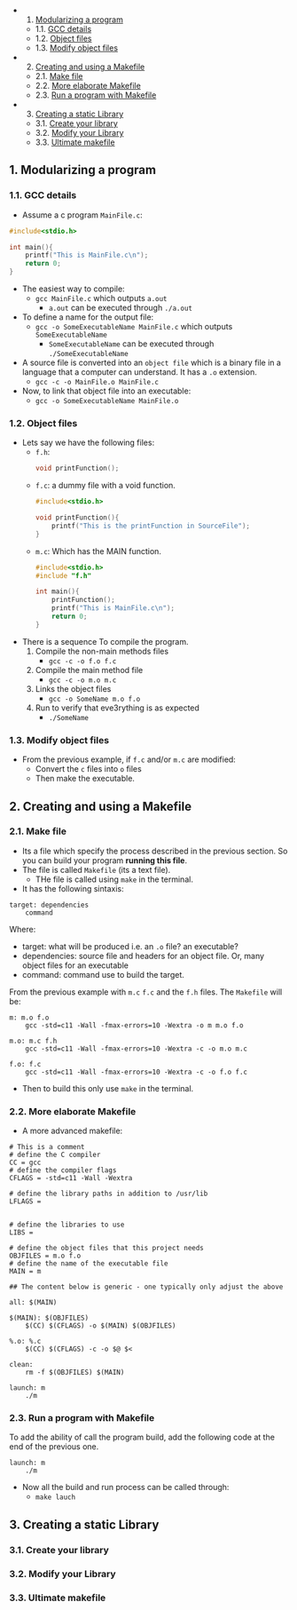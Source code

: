 <!-- vscode-markdown-toc -->
* 1. [Modularizing a program](#Modularizingaprogram)
	* 1.1. [GCC details](#GCCdetails)
	* 1.2. [Object files](#Objectfiles)
	* 1.3. [Modify object files](#Modifyobjectfiles)
* 2. [Creating and using a Makefile](#CreatingandusingaMakefile)
	* 2.1. [Make file](#Makefile)
	* 2.2. [More elaborate Makefile](#MoreelaborateMakefile)
	* 2.3. [Run a program with Makefile](#RunaprogramwithMakefile)
* 3. [Creating a static Library](#CreatingastaticLibrary)
	* 3.1. [Create your library](#Createyourlibrary)
	* 3.2. [Modify your Library](#ModifyyourLibrary)
	* 3.3. [Ultimate makefile](#Ultimatemakefile)

<!-- vscode-markdown-toc-config
	numbering=true
	autoSave=true
	/vscode-markdown-toc-config -->
<!-- /vscode-markdown-toc -->

##  1. <a name='Modularizingaprogram'></a>Modularizing a program

###  1.1. <a name='GCCdetails'></a>GCC details
- Assume a c program `MainFile.c`:

``` c
#include<stdio.h>

int main(){
	printf("This is MainFile.c\n");
	return 0;
}
```
- The easiest way to compile:
  - `gcc MainFile.c` which outputs `a.out` 
    - `a.out` can be executed through `./a.out`
- To define a name for the output file:
  - `gcc -o SomeExecutableName MainFile.c` which outputs `SomeExecutableName`
    - `SomeExecutableName` can be executed through `./SomeExecutableName`
- A source file is converted into an `object file` which is a binary file in a language that a computer can understand. It has a `.o` extension.
  - `gcc -c -o MainFile.o MainFile.c`
- Now, to link that object file into an executable:
  - `gcc -o SomeExecutableName MainFile.o`


###  1.2. <a name='Objectfiles'></a>Object files
- Lets say we have the following files:
  - `f.h`:
	``` c
	void printFunction();
	```
  - `f.c`: a dummy file with a void function.
	``` c
	#include<stdio.h>

	void printFunction(){
   		printf("This is the printFunction in SourceFile");
	}
	```
  - `m.c`: Which has the MAIN function.
	``` c
	#include<stdio.h>
	#include "f.h"

	int main(){
		printFunction();
		printf("This is MainFile.c\n");
		return 0;
	}
	``` 
- There is a sequence To compile the program.
  1. Compile the non-main methods files
     - `gcc -c -o f.o f.c`
  2. Compile the main method file
     - `gcc -c -o m.o m.c`
  3. Links the object files
     - `gcc -o SomeName m.o f.o `  
  4. Run to verify that eve3rything is as expected
     - `./SomeName`


###  1.3. <a name='Modifyobjectfiles'></a>Modify object files
- From the previous example, if `f.c` and/or `m.c` are modified:
  - Convert the `c` files into `o` files
  - Then make the executable. 

##  2. <a name='CreatingandusingaMakefile'></a>Creating and using a Makefile

###  2.1. <a name='Makefile'></a>Make file
- Its a file which specify the process described in the previous section. So you can build your program **running this file**.
- The file is called `Makefile` (its a text file).
  - THe file is called using `make` in the terminal.
- It has the following sintaxis:

```
target: dependencies
	command
```
Where:
- target: what will be produced i.e. an `.o` file? an executable?
- dependencies: source file and headers for an object file. Or, many object files for an executable
- command: command use to build the target.

From the previous example with `m.c` `f.c` and the `f.h` files. The `Makefile` will be:

``` make
m: m.o f.o 
	gcc -std=c11 -Wall -fmax-errors=10 -Wextra -o m m.o f.o 
    
m.o: m.c f.h 
	gcc -std=c11 -Wall -fmax-errors=10 -Wextra -c -o m.o m.c   
	
f.o: f.c 
	gcc -std=c11 -Wall -fmax-errors=10 -Wextra -c -o f.o f.c
```
- Then to build this only use `make` in the terminal.

###  2.2. <a name='MoreelaborateMakefile'></a>More elaborate Makefile
- A more  advanced makefile: 

``` make
# This is a comment
# define the C compiler
CC = gcc
# define the compiler flags
CFLAGS = -std=c11 -Wall -Wextra

# define the library paths in addition to /usr/lib
LFLAGS = 


# define the libraries to use
LIBS = 

# define the object files that this project needs
OBJFILES = m.o f.o
# define the name of the executable file
MAIN = m

## The content below is generic - one typically only adjust the above

all: $(MAIN)

$(MAIN): $(OBJFILES)
	$(CC) $(CFLAGS) -o $(MAIN) $(OBJFILES)

%.o: %.c
	$(CC) $(CFLAGS) -c -o $@ $<

clean:
	rm -f $(OBJFILES) $(MAIN)

launch: m
	./m
```

###  2.3. <a name='RunaprogramwithMakefile'></a>Run a program with Makefile

To add the ability of call the program build, add the following code at the end of the previous one.

``` make
launch: m
	./m
```

- Now all the build and run process can be called through:
  - `make lauch`

##  3. <a name='CreatingastaticLibrary'></a>Creating a static Library

###  3.1. <a name='Createyourlibrary'></a>Create your library

###  3.2. <a name='ModifyyourLibrary'></a>Modify your Library

###  3.3. <a name='Ultimatemakefile'></a>Ultimate makefile